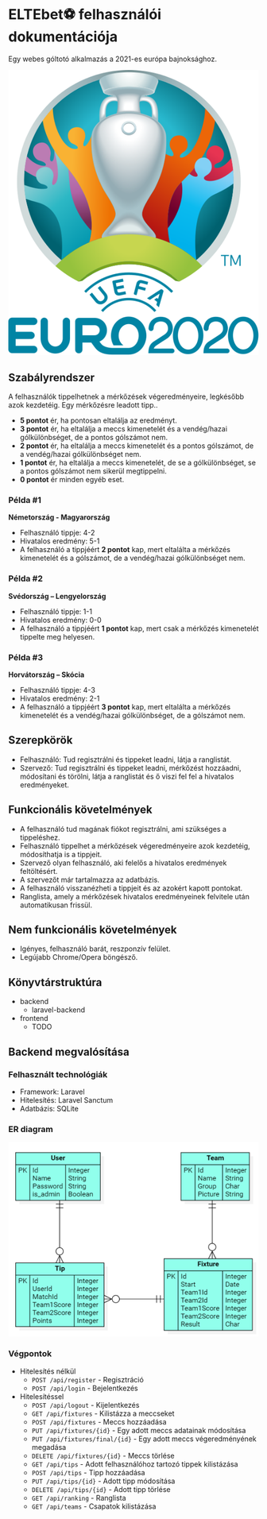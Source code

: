 # ELTEbet&#x26BD; felhasználói dokumentációja
Egy webes góltotó alkalmazás a 2021-es európa bajnoksághoz.

![Euro 2020 logo](/documentation/UEFA_Euro_2020_Logo.svg)

## Szabályrendszer
A felhasználók tippelhetnek a mérkőzések végeredményeire, legkésőbb azok kezdetéig.
Egy mérkőzésre leadott tipp..
- **5 pontot** ér, ha pontosan eltalálja az eredményt.
- **3 pontot** ér, ha eltalálja a meccs kimenetelét és a vendég/hazai gólkülönbséget, de a pontos gólszámot nem.
- **2 pontot** ér, ha eltalálja a meccs kimenetelét és a pontos gólszámot, de a vendég/hazai gólkülönbséget nem.
- **1 pontot** ér, ha eltalálja a meccs kimenetelét, de se a gólkülönbséget, se a pontos gólszámot nem sikerül megtippelni.
- **0 pontot** ér minden egyéb eset.

### Példa #1
**Németország - Magyarország**
- Felhasználó tippje: 4-2
- Hivatalos eredmény: 5-1
- A felhasználó a tippjéért **2 pontot** kap, mert eltalálta a mérkőzés kimenetelét és a gólszámot, de a vendég/hazai gólkülönbséget nem.

### Példa #2
**Svédország – Lengyelország**
- Felhasználó tippje: 1-1
- Hivatalos eredmény: 0-0
- A felhasználó a tippjéért **1 pontot** kap, mert csak a mérkőzés kimenetelét tippelte meg helyesen.

### Példa #3
**Horvátország – Skócia**
- Felhasználó tippje: 4-3
- Hivatalos eredmény: 2-1
- A felhasználó a tippjéért **3 pontot** kap, mert eltalálta a mérkőzés kimenetelét és a vendég/hazai gólkülönbséget, de a gólszámot nem.

## Szerepkörök
- Felhasználó: Tud regisztrálni és tippeket leadni, látja a ranglistát.
- Szervező: Tud regisztrálni és tippeket leadni, mérkőzést hozzáadni, módosítani és törölni, látja a ranglistát és ő viszi fel fel a hivatalos eredményeket.

## Funkcionális követelmények
- A felhasználó tud magának fiókot regisztrálni, ami szükséges a tippeléshez.
- Felhasználó tippelhet a mérkőzések végeredményeire azok kezdetéig, módosíthatja is a tippjeit.
- Szervező olyan felhasználó, aki felelős a hivatalos eredmények feltöltésért.
- A szervezőt már tartalmazza az adatbázis.
- A felhasználó visszanézheti a tippjeit és az azokért kapott pontokat.
- Ranglista, amely a mérkőzések hivatalos eredményeinek felvitele után automatikusan frissül.

## Nem funkcionális követelmények
- Igényes, felhasználó barát, reszponzív felület.
- Legújabb Chrome/Opera böngésző.

## Könyvtárstruktúra
- backend
  - laravel-backend
- frontend
  - TODO

## Backend megvalósítása

### Felhasznált technológiák
- Framework: Laravel
- Hitelesítés: Laravel Sanctum
- Adatbázis: SQLite

### ER diagram
![ER](/documentation/ER_diagram.png)

### Végpontok
- Hitelesítés nélkül
  -  `POST /api/register` - Regisztráció
  -  `POST /api/login` - Bejelentkezés
- Hitelesítéssel
  - `POST /api/logout` - Kijelentkezés
  - `GET /api/fixtures` - Kilistázza a meccseket
  - `POST /api/fixtures` - Meccs hozzáadása
  - `PUT /api/fixtures/{id}` - Egy adott meccs adatainak módosítása
  - `PUT /api/fixtures/final/{id}` - Egy adott meccs végeredményének megadása
  - `DELETE /api/fixtures/{id}` - Meccs törlése
  - `GET /api/tips` - Adott felhasználóhoz tartozó tippek kilistázása
  - `POST /api/tips` - Tipp hozzáadása
  - `PUT /api/tips/{id}` - Adott tipp módosítása
  - `DELETE /api/tips/{id}` - Adott tipp törlése
  - `GET /api/ranking` - Ranglista
  - `GET /api/teams` - Csapatok kilistázása
